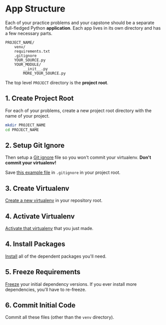 # App Structure
Each of your practice problems and your capstone should be a separate full-fledged Python **application**.
Each app lives in its own directory and has a few necessary parts.
```
PROJECT_NAME/
    venv/
    requirements.txt
    .gitignore
    YOUR_SOURCE.py
    YOUR_MODULE/
        __init__.py
        MORE_YOUR_SOURCE.py
```

The top level `PROJECT` directory is the **project root**.

## 1. Create Project Root
For each of your problems, create a new project root directory with the name of your project.
```bash
mkdir PROJECT_NAME
cd PROJECT_NAME
```

## 2. Setup Git Ignore
Then setup a [Git ignore](/notes/git-ignore.md) file so you won't commit your virtualenv.
**Don't commit your virtualenv!**

Save [this example file](/demos/example_gitignore) in `.gitignore` in your project root.

## 3. Create Virtualenv
[Create a new virtualenv](/notes/py-virtualenv.md#create) in your repository root.

## 4. Activate Virtualenv
[Activate that virtualenv](/notes/py-virtualenv.md#activate) that you just made.

## 4. Install Packages
[Install](/notes/py-pip.md#install) all of the dependent packages you'll need.

## 5. Freeze Requirements
[Freeze](/notes/py-virtualenv.md#freeze) your initial dependency versions.
If you ever install more dependencies, you'll have to re-freeze.

## 6. Commit Initial Code
Commit all these files (other than the `venv` directory).
